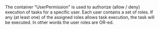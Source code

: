
The container "UserPermission" is used to authorize (allow / deny) execution of tasks for a specific user.
Each user contains a set of roles.
If any (at least one) of the assigned roles allows task execution, the task will be executed.
In other words the user roles are OR-ed.
